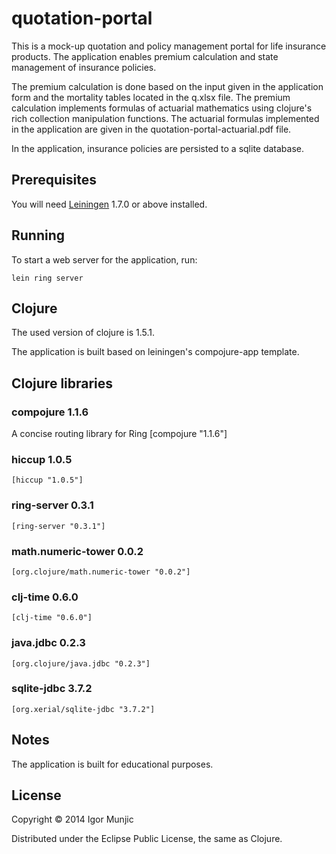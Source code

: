 # quotation-portal

This is a mock-up quotation and policy management portal for life insurance products. The application enables premium calculation and state management of insurance policies. 

The premium calculation is done based on the input given in the application form and the mortality tables located in the q.xlsx file. The premium calculation implements formulas of actuarial mathematics using clojure's rich collection manipulation functions. The actuarial formulas implemented in the application are given in the quotation-portal-actuarial.pdf file.

In the application, insurance policies are persisted to a sqlite database.

## Prerequisites

You will need [Leiningen][1] 1.7.0 or above installed.

[1]: https://github.com/technomancy/leiningen

## Running

To start a web server for the application, run:

    lein ring server

## Clojure

The used version of clojure is 1.5.1.

The application is built based on leiningen's compojure-app template.

## Clojure libraries

### compojure 1.1.6
A concise routing library for Ring
	[compojure "1.1.6"]

### hiccup 1.0.5

	[hiccup "1.0.5"]

### ring-server 0.3.1

	[ring-server "0.3.1"]

### math.numeric-tower 0.0.2

	[org.clojure/math.numeric-tower "0.0.2"]

### clj-time 0.6.0

	[clj-time "0.6.0"]

### java.jdbc 0.2.3

	[org.clojure/java.jdbc "0.2.3"]

### sqlite-jdbc 3.7.2

	[org.xerial/sqlite-jdbc "3.7.2"]

## Notes

The application is built for educational purposes.

## License

Copyright © 2014 Igor Munjic

Distributed under the Eclipse Public License, the same as Clojure.
